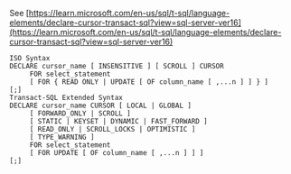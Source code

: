 See [https://learn.microsoft.com/en-us/sql/t-sql/language-elements/declare-cursor-transact-sql?view=sql-server-ver16](https://learn.microsoft.com/en-us/sql/t-sql/language-elements/declare-cursor-transact-sql?view=sql-server-ver16)
```
ISO Syntax  
DECLARE cursor_name [ INSENSITIVE ] [ SCROLL ] CURSOR   
     FOR select_statement   
     [ FOR { READ ONLY | UPDATE [ OF column_name [ ,...n ] ] } ]  
[;]  
Transact-SQL Extended Syntax  
DECLARE cursor_name CURSOR [ LOCAL | GLOBAL ]   
     [ FORWARD_ONLY | SCROLL ]   
     [ STATIC | KEYSET | DYNAMIC | FAST_FORWARD ]   
     [ READ_ONLY | SCROLL_LOCKS | OPTIMISTIC ]   
     [ TYPE_WARNING ]   
     FOR select_statement   
     [ FOR UPDATE [ OF column_name [ ,...n ] ] ]  
[;]
```

